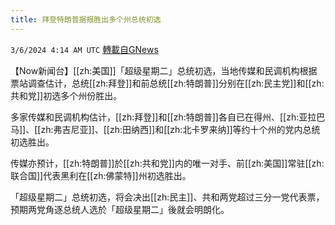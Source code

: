 ```yaml
---
title: 拜登特朗普据报胜出多个州总统初选
---
```

`3/6/2024 4:14 AM UTC` [轉載自GNews](https://gnews.org/articles/2369264)

【Now新闻台】[[zh:美国]]「超级星期二」总统初选，当地传媒和民调机构根据票站调查估计，总统[[zh:拜登]]和前总统[[zh:特朗普]]分别在[[zh:民主党]]和[[zh:共和党]]初选多个州份胜出。

多家传媒和民调机构估计，[[zh:拜登]]和[[zh:特朗普]]各自已在得州、[[zh:亚拉巴马]]、[[zh:弗吉尼亚]]、[[zh:田纳西]]和[[zh:北卡罗来纳]]等约十个州的党内总统初选胜出。

传媒亦预计，[[zh:特朗普]]於[[zh:共和党]]内的唯一对手、前[[zh:美国]]常驻[[zh:联合国]]代表黑利在[[zh:佛蒙特]]州初选胜出。

「超级星期二」总统初选，将会决出[[zh:民主]]、共和两党超过三分一党代表票，预期两党角逐总统人选於「超级星期二」後就会明朗化。
